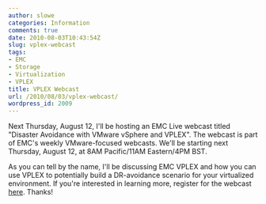 ```yaml
---
author: slowe
categories: Information
comments: true
date: 2010-08-03T10:43:54Z
slug: vplex-webcast
tags:
- EMC
- Storage
- Virtualization
- VPLEX
title: VPLEX Webcast
url: /2010/08/03/vplex-webcast/
wordpress_id: 2009
---
```


Next Thursday, August 12, I'll be hosting an EMC Live webcast titled "Disaster Avoidance with VMware vSphere and VPLEX". The webcast is part of EMC's weekly VMware-focused webcasts. We'll be starting next Thursday, August 12, at 8AM Pacific/11AM Eastern/4PM BST.

As you can tell by the name, I'll be discussing EMC VPLEX and how you can use VPLEX to potentially build a DR-avoidance scenario for your virtualized environment. If you're interested in learning more, register for the webcast [here](http://info.emc.com/mk/get/DBM8190-9808_raf_lp?reg_src=WEB_Blog_Scott_Lowe). Thanks!
